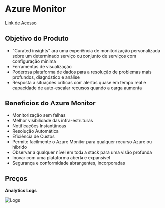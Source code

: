# Azure Monitor

[Link de Acesso](https://azure.microsoft.com/en-us/products/monitor/#overview)

## Objetivo do Produto

* "Curated insights" ara uma experiência de monitorização personalizada sobre um determinado serviço ou conjunto de serviços com configuração mínima
* Ferramentas de visualização
* Poderosa plataforma de dados para a resolução de problemas mais profundos, diagnóstico e análise
* Resposta a situações críticas com alertas quase em tempo real e capacidade de auto-escalar recursos quando a carga aumenta

## Beneficios do Azure Monitor

* Monitorização sem falhas
* Melhor visibilidade das infra-estruturas
* Notificações Instantâneas
* Resolução Automática
* Eficiência de Custos
* Permite facilmente o Azure Monitor para qualquer recurso Azure ou híbrido
* Observar a qualquer nível em toda a stack para uma visão profunda
* Inovar com uma plataforma aberta e expansível
* Segurança e conformidade abrangentes, incorporadas

## Preços

**Analytics Logs**

![Logs]()
